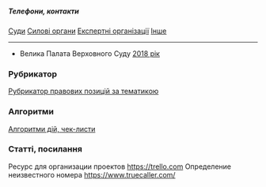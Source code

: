 <!-- TITLE: Головна сторінка -->
<!-- SUBTITLE: Зміст та посилання на інші сторінки -->

##### Телефони, контакти
[Суди](https://wicase.herokuapp.com/contacts-courts) [Силові органи](https://wicase.herokuapp.com/contacts-ps) [Експертні організації](https://wicase.herokuapp.com/contacts-experts) [Інше](https://wicase.herokuapp.com/contacts-other)

***
- Велика Палата Верховного Суду
[2018 рік](https://wicase.herokuapp.com/VPVS18)

### Рубрикатор
[Рубрикатор правових позицій за тематикою](https://wicase.herokuapp.com/tags)

### Алгоритми 
[Алгоритми дій, чек-листи](https://wicase.herokuapp.com/algoritm)

### Статті, посилання
Ресурс для организации проектов https://trello.com
Определение неизвестного номера https://www.truecaller.com/
